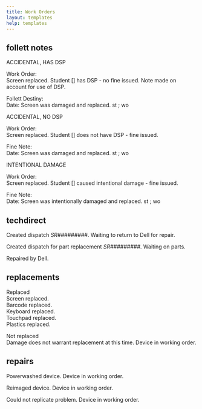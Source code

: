 ```yaml
---
title: Work Orders
layout: templates
help: templates
---
```


## follett notes

ACCIDENTAL, HAS DSP

Work Order:  
Screen replaced. Student [] has DSP - no fine issued. Note made on account for  use of DSP.

Follett Destiny:  
Date:
Screen was damaged and replaced.
st ; wo

ACCIDENTAL, NO DSP

Work Order:  
Screen replaced. Student [] does not have DSP - fine issued.

Fine Note:  
Date:
Screen was damaged and replaced.
st ; wo

INTENTIONAL DAMAGE

Work Order:  
Screen replaced. Student [] caused intentional damage - fine issued.

Fine Note:  
Date:
Screen was intentionally damaged and replaced.
st ; wo

## techdirect

Created dispatch *SR#########*. Waiting to return to Dell for repair.

Created dispatch for part replacement *SR#########*. Waiting on parts.

Repaired by Dell.

## replacements

Replaced  
Screen replaced.  
Barcode replaced.  
Keyboard replaced.  
Touchpad replaced.  
Plastics replaced.

Not replaced  
Damage does not warrant replacement at this time. Device in working order.

## repairs

Powerwashed device. Device in working order.

Reimaged device. Device in working order.

Could not replicate problem. Device in working order.
